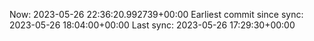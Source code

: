 Now: 2023-05-26 22:36:20.992739+00:00 Earliest commit since sync: 2023-05-26 18:04:00+00:00 Last sync: 2023-05-26 17:29:30+00:00

